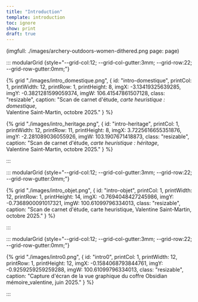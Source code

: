 ```yaml
---
title: "Introduction"
template: introduction
toc: ignore
show: print
draft: true
---
```



(imgfull: ./images/archery-outdoors-women-dithered.png page: page)


::: modularGrid {style="--grid-col:12; --grid-col-gutter:3mm; --grid-row:22; --grid-row-gutter:0mm;"}


{% grid "./images/intro_domestique.png", { 
  id: "intro-domestique",
  printCol: 1,
  printWidth: 12,
  printRow: 1,
  printHeight: 8,
  imgX: -3.13419325639285,
  imgY: -0.3821281599059374,
  imgW: 106.41547861507128,
  class: "resizable",
  caption: "Scan de carnet d'étude, *carte heuristique : domestique*, <br> Valentine Saint-Martin, octobre 2025."
} %}


{% grid "./images/intro_heritage.png", { 
  id: "intro-heritage",
  printCol: 1,
  printWidth: 12,
  printRow: 11,
  printHeight: 8,
  imgX: 3.7225616655351876,
  imgY: -2.281089036055926,
  imgW: 103.1907671418873,
  class: "resizable",
  caption: "Scan de carnet d'étude, *carte heuristique : héritage*, <br>Valentine Saint-Martin, octobre 2025."
} %}

:::

::: modularGrid {style="--grid-col:12; --grid-col-gutter:3mm; --grid-row:22; --grid-row-gutter:0mm;"}

{% grid "./images/intro_objet.png", { 
  id: "intro-objet",
  printCol: 1,
  printWidth: 12,
  printRow: 1,
  printHeight: 14,
  imgX: -0.7694048427245986,
  imgY: -0.7368900091017321,
  imgW: 100.61099796334013,
  class: "resizable",
  caption: "Scan de carnet d'étude, carte heuristique, Valentine Saint-Martin, octobre 2025."
} %}

:::

::: modularGrid {style="--grid-col:12; --grid-col-gutter:3mm; --grid-row:22; --grid-row-gutter:0mm;"}

{% grid "./images/intro0.png", { 
  id: "intro0",
  printCol: 1,
  printWidth: 12,
  printRow: 1,
  printHeight: 12,
  imgX: -0.1584068793844761,
  imgY: -0.9259259259259288,
  imgW: 100.61099796334013,
  class: "resizable",
  caption: "Capture d'écran de la vue graphique du coffre Obsidian mémoire_valentine, juin 2025."
} %}

:::